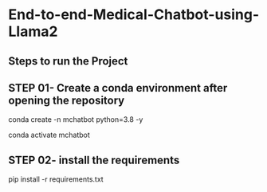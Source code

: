# End-to-end-Medical-Chatbot-using-Llama2

## Steps to run the Project

## STEP 01- Create a conda environment after opening the repository

conda create -n mchatbot python=3.8 -y

conda activate mchatbot

## STEP 02- install the requirements
pip install -r requirements.txt
